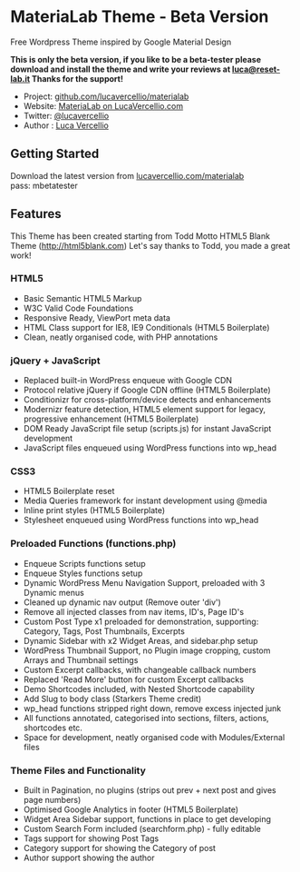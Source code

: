 # MateriaLab Theme - Beta Version

Free Wordpress Theme inspired by Google Material Design

<strong>This is only the beta version, if you like to be a beta-tester please download and install the theme and write your reviews at luca@reset-lab.it
Thanks for the support!</strong>

* Project: [github.com/lucavercellio/materialab](https://github.com/lucavercellio/materialab)
* Website: [MateriaLab on LucaVercellio.com](http://lucavercellio.com/materialab)
* Twitter: [@lucavercellio](http://twitter.com/lucavercellio)
* Author : [Luca Vercellio](http://lucavercellio.com)

## Getting Started

Download the latest version from [lucavercellio.com/materialab](http://lucavercellio.com/materialab)
<br />pass: mbetatester


## Features

This Theme has been created starting from Todd Motto HTML5 Blank Theme (http://html5blank.com)
Let's say thanks to Todd, you made a great work!

### HTML5
* Basic Semantic HTML5 Markup
* W3C Valid Code Foundations
* Responsive Ready, ViewPort meta data
* HTML Class support for IE8, IE9 Conditionals (HTML5 Boilerplate)
* Clean, neatly organised code, with PHP annotations

### jQuery + JavaScript
* Replaced built-in WordPress enqueue with Google CDN
* Protocol relative jQuery if Google CDN offline (HTML5 Boilerplate)
* Conditionizr for cross-platform/device detects and enhancements
* Modernizr feature detection, HTML5 element support for legacy, progressive enhancement (HTML5 Boilerplate)
* DOM Ready JavaScript file setup (scripts.js) for instant JavaScript development
* JavaScript files enqueued using WordPress functions into wp_head

### CSS3
* HTML5 Boilerplate reset
* Media Queries framework for instant development using @media
* Inline print styles (HTML5 Boilerplate)
* Stylesheet enqueued using WordPress functions into wp_head

### Preloaded Functions (functions.php)
* Enqueue Scripts functions setup
* Enqueue Styles functions setup
* Dynamic WordPress Menu Navigation Support, preloaded with 3 Dynamic menus
* Cleaned up dynamic nav output (Remove outer 'div')
* Remove all injected classes from nav items, ID's, Page ID's
* Custom Post Type x1 preloaded for demonstration, supporting: Category, Tags, Post Thumbnails, Excerpts
* Dynamic Sidebar with x2 Widget Areas, and sidebar.php setup
* WordPress Thumbnail Support, no Plugin image cropping, custom Arrays and Thumbnail settings
* Custom Excerpt callbacks, with changeable callback numbers
* Replaced 'Read More' button for custom Excerpt callbacks
* Demo Shortcodes included, with Nested Shortcode capability
* Add Slug to body class (Starkers Theme credit)
* wp_head functions stripped right down, remove excess injected junk
* All functions annotated, categorised into sections, filters, actions, shortcodes etc.
* Space for development, neatly organised code with Modules/External files

### Theme Files and Functionality
* Built in Pagination, no plugins (strips out prev + next post and gives page numbers)
* Optimised Google Analytics in footer (HTML5 Boilerplate)
* Widget Area Sidebar support, functions in place to get developing
* Custom Search Form included (searchform.php) - fully editable
* Tags support for showing Post Tags
* Category support for showing the Category of post
* Author support showing the author
